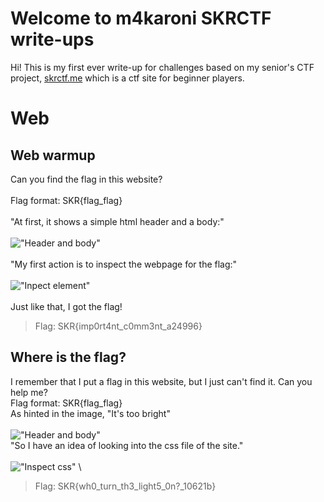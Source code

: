 # Welcome to m4karoni SKRCTF write-ups
Hi! This is my first ever write-up for challenges based on my senior's CTF project, [skrctf.me](skrctf.me) which is a ctf site for beginner players.

# Web

## Web warmup

Can you find the flag in this website?
<br />
<br />
Flag format: SKR{flag_flag}
<br />
<br />
"At first, it shows a simple html header and a body:"
\
\
!["Header and body"](https://user-images.githubusercontent.com/70287409/122788142-9f318380-d2e8-11eb-8f8e-ba98d1f4837a.png)
\
\
"My first action is to inspect the webpage for the flag:"
\
\
!["Inpect element"](https://user-images.githubusercontent.com/70287409/122788412-e455b580-d2e8-11eb-89ab-e08f7739cd0d.png)
\
\
Just like that, I got the flag!
> Flag: SKR{imp0rt4nt_c0mm3nt_a24996}


## Where is the flag?
I remember that I put a flag in this website, but I just can't find it. Can you help me?
\
Flag format: SKR{flag_flag}
\
As hinted in the image, "It's too bright"
\
\
!["Header and body"](https://user-images.githubusercontent.com/70287409/122788945-647c1b00-d2e9-11eb-948a-5fb9bd5d0e1e.png)
\
"So I have an idea of looking into the css file of the site."
\
\
!["Inspect css"](https://user-images.githubusercontent.com/70287409/122789167-98efd700-d2e9-11eb-8de5-015e963d5d9c.png)
\
>Flag: SKR{wh0_turn_th3_light5_0n?\_10621b}


